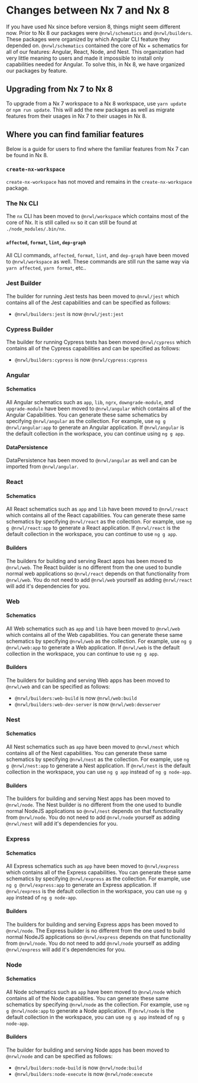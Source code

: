 # Changes between Nx 7 and Nx 8

If you have used Nx since before version 8, things might seem different now. Prior to Nx 8 our packages were `@nrwl/schematics` and `@nrwl/builders`. These packages were organized by which Angular CLI feature they depended on. `@nrwl/schematics` contained the core of Nx + schematics for all of our features: Angular, React, Node, and Nest. This organization had very little meaning to users and made it impossible to install only capabilities needed for Angular. To solve this, in Nx 8, we have organized our packages by feature.

## Upgrading from Nx 7 to Nx 8

To upgrade from a Nx 7 workspace to a Nx 8 workspace, use `yarn update` or `npm run update`. This will add the new packages as well as migrate features from their usages in Nx 7 to their usages in Nx 8.

## Where you can find familiar features

Below is a guide for users to find where the familiar features from Nx 7 can be found in Nx 8.

### `create-nx-workspace`

`create-nx-workspace` has not moved and remains in the `create-nx-workspace` package.

### The Nx CLI

The `nx` CLI has been moved to `@nrwl/workspace` which contains most of the core of Nx. It is still called `nx` so it can still be found at `./node_modules/.bin/nx`.

#### `affected`, `format`, `lint`, `dep-graph`

All CLI commands, `affected`, `format`, `lint`, and `dep-graph` have been moved to `@nrwl/workspace` as well. These commands are still run the same way via `yarn affected`, `yarn format`, etc..

### Jest Builder

The builder for running Jest tests has been moved to `@nrwl/jest` which contains all of the Jest capabilities and can be specified as follows:

- `@nrwl/builders:jest` is now `@nrwl/jest:jest`

### Cypress Builder

The builder for running Cypress tests has been moved `@nrwl/cypress` which contains all of the Cypress capabilities and can be specified as follows:

- `@nrwl/builders:cypress` is now `@nrwl/cypress:cypress`

### Angular

#### Schematics

All Angular schematics such as `app`, `lib`, `ngrx`, `downgrade-module`, and `upgrade-module` have been moved to `@nrwl/angular` which contains all of the Angular Capabilities. You can generate these same schematics by specifying `@nrwl/angular` as the collection. For example, use `ng g @nrwl/angular:app` to generate an Angular application. If `@nrwl/angular` is the default collection in the workspace, you can continue using `ng g app`.

#### DataPersistence

DataPersistence has been moved to `@nrwl/angular` as well and can be imported from `@nrwl/angular`.

### React

#### Schematics

All React schematics such as `app` and `lib` have been moved to `@nrwl/react` which contains all of the React capabilities. You can generate these same schematics by specifying `@nrwl/react` as the collection. For example, use `ng g @nrwl/react:app` to generate a React application. If `@nrwl/react` is the default collection in the workspace, you can continue to use `ng g app`.

#### Builders

The builders for building and serving React apps has been moved to `@nrwl/web`. The React builder is no different from the one used to bundle normal web applications so `@nrwl/react` depends on that functionality from `@nrwl/web`. You do not need to add `@nrwl/web` yourself as adding `@nrwl/react` will add it's dependencies for you.

### Web

#### Schematics

All Web schematics such as `app` and `lib` have been moved to `@nrwl/web` which contains all of the Web capabilities. You can generate these same schematics by specifying `@nrwl/web` as the collection. For example, use `ng g @nrwl/web:app` to generate a Web application. If `@nrwl/web` is the default collection in the workspace, you can continue to use `ng g app`.

#### Builders

The builders for building and serving Web apps has been moved to `@nrwl/web` and can be specified as follows:

- `@nrwl/builders:web-build` is now `@nrwl/web:build`
- `@nrwl/builders:web-dev-server` is now `@nrwl/web:devserver`

### Nest

#### Schematics

All Nest schematics such as `app` have been moved to `@nrwl/nest` which contains all of the Nest capabilities. You can generate these same schematics by specifying `@nrwl/nest` as the collection. For example, use `ng g @nrwl/nest:app` to generate a Nest application. If `@nrwl/nest` is the default collection in the workspace, you can use `ng g app` instead of `ng g node-app`.

#### Builders

The builders for building and serving Nest apps has been moved to `@nrwl/node`. The Nest builder is no different from the one used to bundle normal NodeJS applications so `@nrwl/nest` depends on that functionality from `@nrwl/node`. You do not need to add `@nrwl/node` yourself as adding `@nrwl/nest` will add it's dependencies for you.

### Express

#### Schematics

All Express schematics such as `app` have been moved to `@nrwl/express` which contains all of the Express capabilities. You can generate these same schematics by specifying `@nrwl/express` as the collection. For example, use `ng g @nrwl/express:app` to generate an Express application. If `@nrwl/express` is the default collection in the workspace, you can use `ng g app` instead of `ng g node-app`.

#### Builders

The builders for building and serving Express apps has been moved to `@nrwl/node`. The Express builder is no different from the one used to build normal NodeJS applications so `@nrwl/express` depends on that functionality from `@nrwl/node`. You do not need to add `@nrwl/node` yourself as adding `@nrwl/express` will add it's dependencies for you.

### Node

#### Schematics

All Node schematics such as `app` have been moved to `@nrwl/node` which contains all of the Node capabilities. You can generate these same schematics by specifying `@nrwl/node` as the collection. For example, use `ng g @nrwl/node:app` to generate a Node application. If `@nrwl/node` is the default collection in the workspace, you can use `ng g app` instead of `ng g node-app`.

#### Builders

The builder for building and serving Node apps has been moved to `@nrwl/node` and can be specified as follows:

- `@nrwl/builders:node-build` is now `@nrwl/node:build`
- `@nrwl/builders:node-execute` is now `@nrwl/node:execute`
